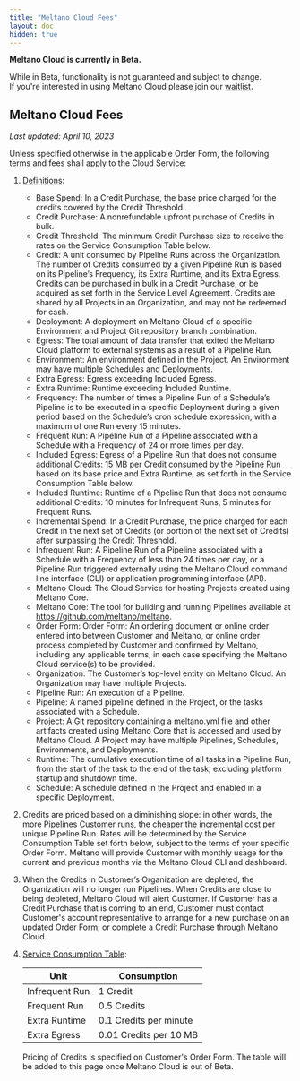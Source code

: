 ```yaml
---
title: "Meltano Cloud Fees"
layout: doc
hidden: true
---
```

<div class="notification is-info">
  <p><strong>Meltano Cloud is currently in Beta.</strong></p>
  <p>While in Beta, functionality is not guaranteed and subject to change. <br> If you're interested in using Meltano Cloud please join our <a href="https://meltano.com/cloud/">waitlist</a>.</p>
</div>

## Meltano Cloud Fees

_Last updated: April 10, 2023_

Unless specified otherwise in the applicable Order Form, the following terms and fees shall apply to the Cloud Service:

1. <u>Definitions</u>:
    - Base Spend: In a Credit Purchase, the base price charged for the credits covered by the Credit Threshold.
    - Credit Purchase: A nonrefundable upfront purchase of Credits in bulk.
    - Credit Threshold: The minimum Credit Purchase size to receive the rates on the Service Consumption Table below.
    - Credit: A unit consumed by Pipeline Runs across the Organization. The number of Credits consumed by a given Pipeline Run is based on its Pipeline’s Frequency, its Extra Runtime, and its Extra Egress. Credits can be purchased in bulk in a Credit Purchase, or be acquired as set forth in the Service Level Agreement. Credits are shared by all Projects in an Organization, and may not be redeemed for cash.
    - Deployment: A deployment on Meltano Cloud of a specific Environment and Project Git repository branch combination.
    - Egress: The total amount of data transfer that exited the Meltano Cloud platform to external systems as a result of a Pipeline Run.
    - Environment: An environment defined in the Project. An Environment may have multiple Schedules and Deployments.
    - Extra Egress: Egress exceeding Included Egress.
    - Extra Runtime: Runtime exceeding Included Runtime.
    - Frequency: The number of times a Pipeline Run of a Schedule’s Pipeline is to be executed in a specific Deployment during a given period based on the Schedule’s cron schedule expression, with a maximum of one Run every 15 minutes.
    - Frequent Run: A Pipeline Run of a Pipeline associated with a Schedule with a Frequency of 24 or more times per day.
    - Included Egress: Egress of a Pipeline Run that does not consume additional Credits: 15 MB per Credit consumed by the Pipeline Run based on its base price and Extra Runtime, as set forth in the Service Consumption Table below.
    - Included Runtime: Runtime of a Pipeline Run that does not consume additional Credits: 10 minutes for Infrequent Runs, 5 minutes for Frequent Runs.
    - Incremental Spend: In a Credit Purchase, the price charged for each Credit in the next set of Credits (or portion of the next set of Credits) after surpassing the Credit Threshold.
    - Infrequent Run: A Pipeline Run of a Pipeline associated with a Schedule with a Frequency of less than 24 times per day, or a Pipeline Run triggered externally using the Meltano Cloud command line interface (CLI) or application programming interface (API).
    - Meltano Cloud: The Cloud Service for hosting Projects created using Meltano Core.
    - Meltano Core: The tool for building and running Pipelines available at https://github.com/meltano/meltano.
    - Order Form: Order Form: An ordering document or online order entered into between Customer and Meltano, or online order process completed by Customer and confirmed by Meltano, including any applicable terms, in each case specifying the Meltano Cloud service(s) to be provided.
    - Organization: The Customer’s top-level entity on Meltano Cloud. An Organization may have multiple Projects.
    - Pipeline Run: An execution of a Pipeline.
    - Pipeline: A named pipeline defined in the Project, or the tasks associated with a Schedule.
    - Project: A Git repository containing a meltano.yml file and other artifacts created using Meltano Core that is accessed and used by Meltano Cloud. A Project may have multiple Pipelines, Schedules, Environments, and Deployments.
    - Runtime: The cumulative execution time of all tasks in a Pipeline Run, from the start of the task to the end of the task, excluding platform startup and shutdown time.
    - Schedule: A schedule defined in the Project and enabled in a specific Deployment.

2. Credits are priced based on a diminishing slope: in other words, the more Pipelines Customer runs, the cheaper the incremental cost per unique Pipeline Run. Rates will be determined by the Service Consumption Table set forth below, subject to the terms of your specific Order Form. Meltano will provide Customer with monthly usage for the current and previous months via the Meltano Cloud CLI and dashboard.

3. When the Credits in Customer’s Organization are depleted, the Organization will no longer run Pipelines. When Credits are close to being depleted, Meltano Cloud will alert Customer. If Customer has a Credit Purchase that is coming to an end, Customer must contact Customer's account representative to arrange for a new purchase on an updated Order Form, or complete a Credit Purchase through Meltano Cloud.‍

4. <u>Service Consumption Table</u>:

    | Unit               | Consumption            |
    |--------------------|------------------------|
    | Infrequent Run     | 1 Credit               |
    | Frequent Run       | 0.5 Credits            |
    | Extra Runtime      | 0.1 Credits per minute |
    | Extra Egress       | 0.01 Credits per 10 MB |

    Pricing of Credits is specified on Customer's Order Form. The table will be added to this page once Meltano Cloud is out of Beta.
